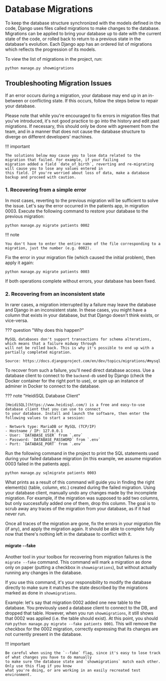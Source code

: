 <!--
SPDX-FileCopyrightText: Copyright (C) 2022 Opal Health Informatics Group at the Research Institute of the McGill University Health Centre <john.kildea@mcgill.ca>

SPDX-License-Identifier: AGPL-3.0-or-later
-->

# Database Migrations

To keep the database structure synchronized with the models defined in the code, Django uses files called migrations
to make changes to the database. Migrations can be applied to bring your database up to date with the current state of
the code, or rolled back to return to a previous state in the database's evolution. Each Django app has
an ordered list of migrations which reflects the progression of its models.

To view the list of migrations in the project, run:

```shell
python manage.py showmigrations
```

## Troubleshooting Migration Issues

If an error occurs during a migration, your database may end up in an in-between or conflicting state.
If this occurs, follow the steps below to repair your database.

Please note that while you're encouraged to fix errors in migration files that you've introduced,
it's not good practice to go into the history and edit past migrations. If necessary, this should only be done with
agreement from the team, and in a manner that does not cause the database structure to diverge on different developers'
machines.

!!! important

    The solutions below may cause you to lose data related to the migration that failed. For example, if your failing
    migration added a field `date_of_birth`, reverting and re-migrating will cause you to lose any values entered in
    this field. If you're worried about loss of data, make a database backup and proceed with caution.

### 1. Recovering from a simple error

In most cases, reverting to the previous migration will be sufficient to solve the issue. Let's say the error occurred
in the patients app, in migration 0003. Execute the following command to restore your database
to the previous migration:

```shell
python manage.py migrate patients 0002
```

!!! note

    You don't have to enter the entire name of the file corresponding to a migration, just the number (e.g. 0002).

Fix the error in your migration file (which caused the initial problem), then apply it again:

```shell
python manage.py migrate patients 0003
```

If both operations complete without errors, your database has been fixed.

### 2. Recovering from an inconsistent state

In rarer cases, a migration interrupted by a failure may leave the database and Django in an inconsistent state.
In these cases, you might have a column that exists in your database, but that Django doesn't think exists,
or vice-versa.

??? question "Why does this happen?"

    MySQL databases don't support transactions for schema alterations, which means that a failure midway through
    will not be rolled back. This is why it's possible to end up with a partially completed migration.

    Source: https://docs.djangoproject.com/en/dev/topics/migrations/#mysql

To recover from such a failure, you'll need direct database access. Use a database client to connect to the `backend-db`
used by Django (check the Docker container for the right port to use), or spin up an instance of adminer in Docker
to connect to the database.

??? note "HeidiSQL Database Client"

    [HeidiSQL](https://www.heidisql.com/) is a free and easy-to-use database client that you can use to connect
    to your database. Install and launch the software, then enter the following values to start a session:

    - Network type: MariaDB or MySQL (TCP/IP)
    - Hostname / IP: 127.0.0.1
    - User: `DATABASE_USER` from `.env`
    - Password: `DATABASE_PASSWORD` from `.env`
    - Port: `DATABASE_PORT` from `.env`

Run the following command in the project to print the SQL statements used during your failed database migration
(in this example, we assume migration 0003 failed in the patients app).

```shell
python manage.py sqlmigrate patients 0003
```

What prints as a result of this command will guide you in finding the right element(s) (table, column, etc.) created
during the failed migration. Using your database client, manually undo any changes made by the incomplete
migration. For example, if the migration was supposed to add two columns, but only successfully added one of them,
drop this column. The goal is to scrub away any traces of the migration from your database, as if it had never run.

Once all traces of the migration are gone, fix the errors in your migration file (if any),
and apply the migration again. It should be able to complete fully now that there's nothing left in the database to
conflict with it.

#### migrate --fake

Another tool in your toolbox for recovering from migration failures is the `migrate --fake` command.
This command will mark a migration as done only on paper (putting a checkbox in `showmigrations`), but without
actually running any changes in the database.

If you use this command, it's your responsibility to modify the database directly to make sure it matches the
state described by the migrations marked as done in `showmigrations`.

Example: let's say that migration 0002 added one new table to the database. You previously used
a database client to connect to the DB, and dropped that table. However, when you run `showmigrations`,
it still shows that 0002 was applied (i.e. the table should exist).
At this point, you should run `python manage.py migrate --fake patients 0001`.
This will remove the checkbox for the 0002 migration, correctly expressing that its changes are not currently present
in the database.

!!! important

    Be careful when using the `--fake` flag, since it's easy to lose track of what changes you have to do manually
    to make sure the database state and `showmigrations` match each other. Only use this flag if you know
    what you're doing, or are working in an easily recreated test environment.
